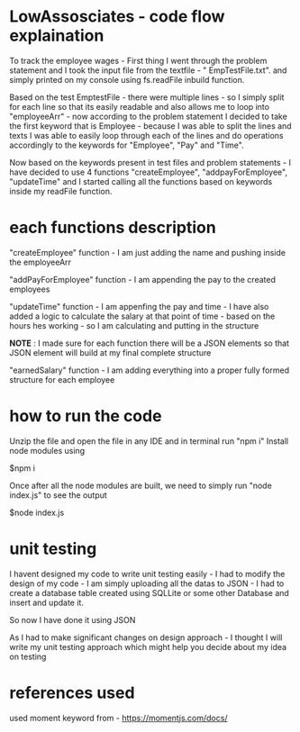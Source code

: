 # LowAssosciates - code flow explaination

To track the employee wages - First thing I went through the problem statement and I took the input file from the textfile - " EmpTestFile.txt". and simply printed on my console using fs.readFile inbuild function.

Based on the test EmptestFile - there were multiple lines - so I simply split for each line so that its easily readable and also allows me to loop into "employeeArr" - now according to the problem statement I decided to take the first keyword that is Employee - because I was able to split the lines and texts I was able to easily loop through each of the lines and do operations accordingly to the keywords for "Employee", "Pay" and "Time".

Now based on the keywords present in test files and problem statements - I have decided to use  4 functions "createEmployee", "addpayForEmployee", "updateTime" and I started calling all the functions based on keywords inside my readFile function.


# each functions description 

"createEmployee" function - I am just adding the name and pushing inside the employeeArr

"addPayForEmployee" function - I am appending the pay to the created employees

"updateTime" function - I am appenfing the pay and time - I have also added a logic to calculate the salary at that point of time - based on the hours hes working - so I am calculating and putting in the structure

   **NOTE** : I made sure for each function there will be a JSON elements so that JSON element will build at my final complete structure

"earnedSalary" function - I am adding everything into a proper fully formed structure for each employee


# how to run the code

Unzip the file and open the file in any IDE and in terminal run "npm i"
Install node modules using 

  $npm i

Once after all the node modules are built, we need to simply run "node index.js" to see the output
  
  $node index.js

# unit testing

I havent designed my code to write unit testing easily - I had to modify the design of my code - I am simply uploading all the datas to JSON - I had to create a database table created using SQLLite or some other Database and insert and update it. 

So now I have done it using JSON

As I had to make significant changes on design approach - I thought I will write my unit testing approach which might help you decide about my idea on testing

# references used 

used moment keyword from - https://momentjs.com/docs/
